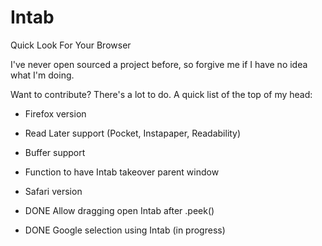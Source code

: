 Intab
=====
Quick Look For Your Browser

I've never open sourced a project before, so forgive me if I have no idea what I'm doing.

Want to contribute? There's a lot to do. A quick list of the top of my head:

* Firefox version
* Read Later support (Pocket, Instapaper, Readability)
* Buffer support
* Function to have Intab takeover parent window
* Safari version

* DONE Allow dragging open Intab after .peek()
* DONE Google selection using Intab (in progress)
